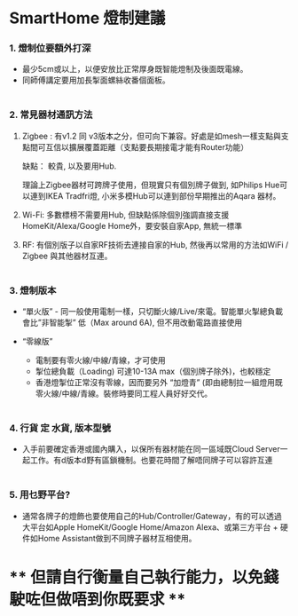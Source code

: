 # SmartHome 燈制建議

### 1. 燈制位要額外打深
- 最少5cm或以上，以便安放比正常厚身既智能燈制及後面既電線。
- 同師傅講定要用加長掣面螺絲收番個面板。
<br /><br />

### 2. 常見器材通訊方法
1. Zigbee :  有v1.2  同 v3版本之分，但可向下兼容。好處是如mesh一樣支點與支點間可互信以擴展覆蓋距離（支點要長期接電才能有Router功能）

	缺點： 較貴, 以及要用Hub. 

	理論上Zigbee器材可跨牌子使用，但現實只有個別牌子做到, 如Philips Hue可以連到IKEA Tradfri燈, 小米多模Hub可以連到部份早期推出的Aqara 器材。

1. Wi-Fi: 多數標榜不需要用Hub, 但缺點係除個別強調直接支援HomeKit/Alexa/Google Home外，要安裝自家App, 無統一標準

1. RF: 有個別版子以自家RF技術去連接自家的Hub, 然後再以常用的方法如WiFi / Zigbee 與其他器材互連。
<br /><br />

### 3. 燈制版本
- “單火版” - 同一般使用電制一樣，只切斷火線/Live/來電。智能單火掣總負載會比”非智能掣” 低（Max around 6A), 但不用改動電路直接使用

-  “零線版”
	- 電制要有零火線/中線/青線，才可使用
	- 掣位總負載（Loading) 可達10-13A max（個別牌子除外)，也較穩定
	- 香港燈掣位正常沒有零線，因而要另外 “加燈青” (即由總制拉一組燈用既零火線/中線/青線。裝修時要同工程人員好好交代。
<br /><br />

### 4. 行貨 定 水貨, 版本型號
- 入手前要確定香港或國內購入，以保所有器材能在同一區域既Cloud Server一起工作。有d版本d野有區鎖機制。也要花時間了解唔同牌子可以容許互連
<br /><br />

### 5. 用乜野平台?
- 通常各牌子的燈飾也要使用自己的Hub/Controller/Gateway，有的可以透過大平台如Apple HomeKit/Google Home/Amazon Alexa、或第三方平台 + 硬件如Home Assistant做到不同牌子器材互相使用。 

# ** 但請自行衡量自己執行能力，以免錢駛咗但做唔到你既要求 **
